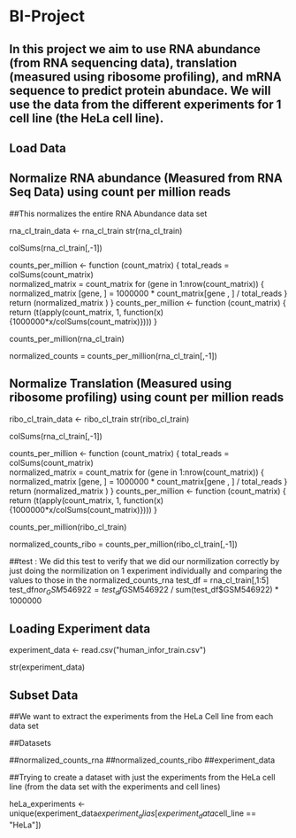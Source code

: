 # BI-Project
## In this project we aim to use RNA abundance (from RNA sequencing data), translation (measured using ribosome profiling), and mRNA sequence to predict protein abundace. We will use the data from the different experiments for 1 cell line (the HeLa cell line). 
## Load Data



## Normalize  RNA abundance (Measured from RNA Seq Data) using count per million reads
##This normalizes the entire RNA Abundance data set

rna_cl_train_data <- rna_cl_train
str(rna_cl_train)

colSums(rna_cl_train[,-1])

counts_per_million <- function (count_matrix) { 
  total_reads = colSums(count_matrix)  
  normalized_matrix = count_matrix
  for (gene in 1:nrow(count_matrix)) { 
    normalized_matrix [gene, ] = 1000000 * count_matrix[gene , ] / total_reads
  }
  return (normalized_matrix )
}
counts_per_million <- function (count_matrix) { 
  return (t(apply(count_matrix, 1, function(x){1000000*x/colSums(count_matrix)})))
}

counts_per_million(rna_cl_train)

normalized_counts = counts_per_million(rna_cl_train[,-1]) 

## Normalize Translation (Measured using ribosome profiling) using count per million reads

ribo_cl_train_data <- ribo_cl_train
str(ribo_cl_train)

colSums(rna_cl_train[,-1])

counts_per_million <- function (count_matrix) { 
  total_reads = colSums(count_matrix)  
  normalized_matrix = count_matrix
  for (gene in 1:nrow(count_matrix)) { 
    normalized_matrix [gene, ] = 1000000 * count_matrix[gene , ] / total_reads
  }
  return (normalized_matrix )
}
counts_per_million <- function (count_matrix) { 
  return (t(apply(count_matrix, 1, function(x){1000000*x/colSums(count_matrix)})))
}

counts_per_million(ribo_cl_train)

normalized_counts_ribo = counts_per_million(ribo_cl_train[,-1]) 

##test : We did this test to verify that we did our normilization correctly by just doing the normilization on 1 experiment individually and comparing the values to those in the normalized_counts_rna
test_df = rna_cl_train[,1:5]
test_df$nor_GSM546922 = test_df$GSM546922 / sum(test_df$GSM546922) * 1000000

## Loading Experiment data

experiment_data <- read.csv("human_infor_train.csv")

str(experiment_data)

## Subset Data 
##We want to extract the experiments from the HeLa Cell line from each data set

##Datasets

##normalized_counts_rna
##normalized_counts_ribo
##experiment_data

##Trying to create a dataset with just the experiments from the HeLa cell line (from the data set with the experiments and cell lines)

heLa_experiments <- unique(experiment_data$experiment_alias[experiment_data$cell_line == "HeLa"])

